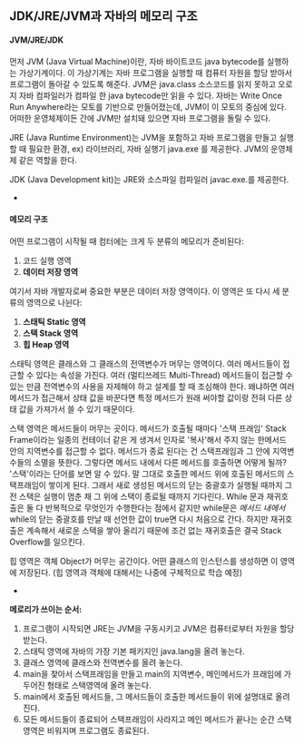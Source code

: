 ## JDK/JRE/JVM과 자바의 메모리 구조



#### JVM/JRE/JDK
먼저 JVM (Java Virtual Machine)이란, 자바 바이트코드 java bytecode를 실행하는 가상기계이다. 이 가상기계는 자바 프로그램을 실행할 때 컴퓨터 자원을 할당 받아서 프로그램이 돌아갈 수 있도록 해준다. JVM은 java.class 소스코드를 읽지 못하고 오로지 자바 컴파일러가 컴파일 한 java bytecode만 읽을 수 있다. 자바는 Write Once Run Anywhere라는 모토를 기반으로 만들어졌는데, JVM이 이 모토의 중심에 있다. 어떠한 운영체제이든 간에 JVM만 설치돼 있으면 자바 프로그램을 돌릴 수 있다.

JRE (Java Runtime Environment)는 JVM을 포함하고 자바 프로그램을 만들고 실행 할 때 필요한 환경, ex) 라이브러리, 자바 실행기 java.exe 를 제공한다. JVM의 운영체제 같은 역할을 한다.

JDK (Java Development kit)는 JRE와 소스파일 컴파일러 javac.exe.를 제공한다.

-

#### 메모리 구조
어떤 프로그램이 시작될 때 컴터에는 크게 두 분류의 메모리가 준비된다:

1. 코드 실행 영역
2. **데이터 저장 영역**

여기서 자바 개발자로써 중요한 부분은 데이터 저장 영역이다. 이 영역은 또 다시 세 분류의 영역으로 나뉜다: 

1. **스태틱 Static 영역**
2. **스택 Stack 영역**
3. **힙 Heap 영역**

스태틱 영역은 클래스와 그 클래스의 전역변수가 머무는 영역이다. 여러 메서드들이 접근할 수 있다는 속성을 가진다. 여러 (멀티쓰레드 Multi-Thread) 메서드들이 접근할 수 있는 만큼 전역변수의 사용을 자제해야 하고 설계를 할 때 조심해야 한다. 왜냐하면 여러 메서드가 접근해서 상태 값을 바꾼다면 특정 메서드가 원래 써야할 값이랑 전혀 다른 상태 값을 가져가서 쓸 수 있기 때문이다.

스택 영역은 메서드들이 머무는 곳이다. 메서드가 호출될 때마다 '스택 프래임' Stack Frame이라는 일종의 컨테이너 같은 게 생겨서 인자로 '복사'해서 주지 않는 한메서드 안의 지역변수를 접근할 수 없다. 메서드가 종료 된다는 건 스택프래임과 그 안에 지역변수들의 소멸을 뜻한다. 그렇다면 메서드 내에서 다른 메서드를 호출하면 어떻게 될까? '스택'이라는 단어를 보면 알 수 있다. 말 그대로 호출한 메서드 위에 호출된 메서드의 스택프래임이 쌓이게 된다. 그래서 새로 생성된 메서드의 닫는 중괄호가 실행될 때까지 그 전 스택은 실행이 멈춘 채 그 위에 스택이 종료될 때까지 기다린다. While 문과 재귀호출은 둘 다 반복적으로 무엇인가 수행한다는 점에서 같지만 while문은 *메서드 내에서* while의 닫는 중괄호를 만날 때 선언한 값이 true면 다시 처음으로 간다. 하지만 재귀호출은 계속해서 새로운 스택을 쌓아 올리기 때문에 조건 없는 재귀호출은 결국 Stack Overflow를 일으킨다.

힙 영역은 객체 Object가 머무는 공간이다. 어떤 클래스의 인스턴스를 생성하면 이 영역에 저장된다. (힙 영역과 객체에 대해서는 나중에 구체적으로 학습 예정)

-

**메로리가 쓰이는 순서:**

1. 프로그램이 시작되면 JRE는 JVM을 구동시키고 JVM은 컴퓨터로부터 자원을 할당 받는다. 
2. 스태틱 영역에 자바의 가장 기본 패키지인 java.lang을 올려 놓는다.
3. 클래스 영역에 클래스와 전역변수를 올려 놓는다.
4. main을 찾아서 스택프래임을 만들고 main의 지역변수, 메인메서드가 프래임에 가두어진 형태로 스택영역에 올려 놓는다.
5. main에서 호출된 메서드들, 그 메서드들이 호출한 메서드들이 위에 설명대로 올려진다.
6. 모든 메서드들이 종료되어 스택프래임이 사라지고 메인 메서드가 끝나는 순간 스택영역은 비워지며 프로그램도 종료된다.